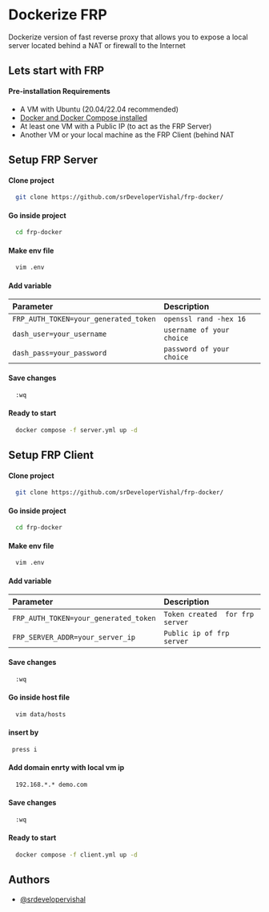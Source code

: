 
# Dockerize FRP

Dockerize version of fast reverse proxy that allows you to expose a local server located behind a NAT or firewall to the Internet


## Lets start with FRP

#### Pre-installation Requirements
* A VM with Ubuntu (20.04/22.04 recommended)
* [Docker and Docker Compose installed](https://docs.docker.com/engine/install/ubuntu/)
* At least one VM with a Public IP (to act as the FRP Server)
* Another VM or your local machine as the FRP Client (behind NAT

## Setup FRP Server

#### Clone project
```bash 
  git clone https://github.com/srDeveloperVishal/frp-docker/
```
#### Go inside project
```bash
  cd frp-docker
```
#### Make env file
```bash
  vim .env 
```

#### Add variable 

| Parameter | Description |
| :-------- | :------- | 
| `FRP_AUTH_TOKEN=your_generated_token` | `openssl rand -hex 16` |
| `dash_user=your_username` | `username of your choice` |
| `dash_pass=your_password` | `password of your choice` |

#### Save changes

```bash
  :wq
```
#### Ready to start
```bash
  docker compose -f server.yml up -d
``` 
## Setup FRP Client
#### Clone project
```bash 
  git clone https://github.com/srDeveloperVishal/frp-docker/
```
#### Go inside project
```bash
  cd frp-docker
```
#### Make env file
```bash
  vim .env 
```
#### Add variable 

| Parameter | Description |
| :-------- | :------- | 
| `FRP_AUTH_TOKEN=your_generated_token` | `Token created  for frp server ` |
| `FRP_SERVER_ADDR=your_server_ip` | `Public ip of frp server` |


#### Save changes

```bash
  :wq
```
#### Go inside host file

```bash
  vim data/hosts
```
#### insert by

```bash
 press i
```

#### Add domain enrty with local vm ip

```bash
  192.168.*.* demo.com
```
#### Save changes

```bash
  :wq
```

#### Ready to start

```bash
  docker compose -f client.yml up -d
```

## Authors

- [@srdevelopervishal](https://www.github.com/srdevelopervishal)

